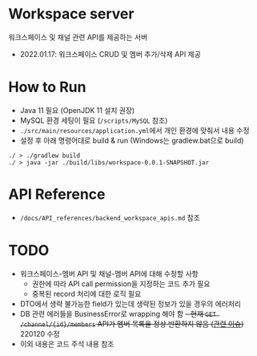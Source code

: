 # Workspace server

워크스페이스 및 채널 관련 API를 제공하는 서버
- 2022.01.17: 워크스페이스 CRUD 및 멤버 추가/삭제 API 제공 

# How to Run

- Java 11 필요 (OpenJDK 11 설치 권장)
- MySQL 환경 세팅이 필요 (`/scripts/MySQL` 참조)
- `./src/main/resources/application.yml`에서 개인 환경에 맞춰서 내용 수정
- 설정 후 아래 명령어대로 build & run (Windows는 gradlew.bat으로 build)

```
./ > ./gradlew build
./ > java -jar ./build/libs/workspace-0.0.1-SNAPSHOT.jar 
```

# API Reference

- `/docs/API_references/backend_workspace_apis.md` 참조

# TODO

- 워크스페이스-멤버 API 및 채널-멤버 API에 대해 수정할 사항
  - 권한에 따라 API call permission을 지정하는 코드 추가 필요
  - 중복된 record 처리에 대한 로직 필요
- DTO에서 생략 불가능한 field가 있는데 생략된 정보가 있을 경우의 에러처리
- DB 관련 에러들을 BusinessError로 wrapping 해야 함
~~- 현재 `GET /channel/{id}/members` API가 멤버 목록을 정상 반환하지 않음 ([관련 이슈](https://github.com/njsh4261/SGS_Last_Punch/issues/91))~~ 220120 수정
- 이외 내용은 코드 주석 내용 참조
